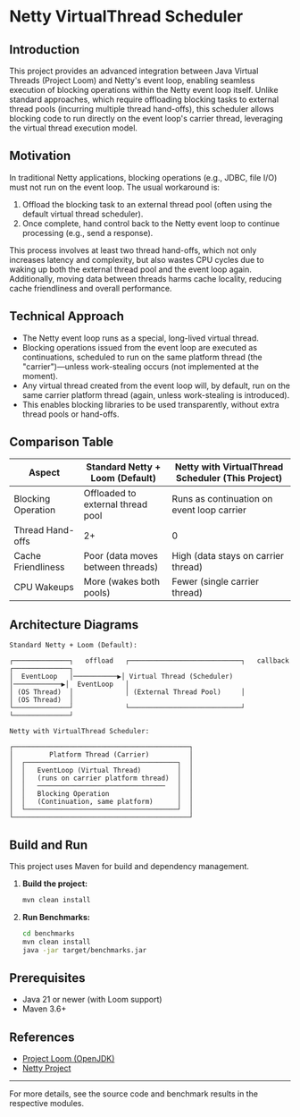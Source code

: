 # Netty VirtualThread Scheduler

## Introduction
This project provides an advanced integration between Java Virtual Threads (Project Loom) and Netty's event loop, enabling seamless execution of blocking operations within the Netty event loop itself. Unlike standard approaches, which require offloading blocking tasks to external thread pools (incurring multiple thread hand-offs), this scheduler allows blocking code to run directly on the event loop's carrier thread, leveraging the virtual thread execution model.

## Motivation
In traditional Netty applications, blocking operations (e.g., JDBC, file I/O) must not run on the event loop. The usual workaround is:
1. Offload the blocking task to an external thread pool (often using the default virtual thread scheduler).
2. Once complete, hand control back to the Netty event loop to continue processing (e.g., send a response).

This process involves at least two thread hand-offs, which not only increases latency and complexity, but also wastes CPU cycles due to waking up both the external thread pool and the event loop again. Additionally, moving data between threads harms cache locality, reducing cache friendliness and overall performance.

## Technical Approach
- The Netty event loop runs as a special, long-lived virtual thread.
- Blocking operations issued from the event loop are executed as continuations, scheduled to run on the same platform thread (the "carrier")—unless work-stealing occurs (not implemented at the moment).
- Any virtual thread created from the event loop will, by default, run on the same carrier platform thread (again, unless work-stealing is introduced).
- This enables blocking libraries to be used transparently, without extra thread pools or hand-offs.

## Comparison Table

| Aspect                | Standard Netty + Loom (Default)         | Netty with VirtualThread Scheduler (This Project) |
|-----------------------|-----------------------------------------|--------------------------------------------------|
| Blocking Operation    | Offloaded to external thread pool       | Runs as continuation on event loop carrier        |
| Thread Hand-offs      | 2+                                      | 0                                                |
| Cache Friendliness    | Poor (data moves between threads)        | High (data stays on carrier thread)               |
| CPU Wakeups           | More (wakes both pools)                  | Fewer (single carrier thread)                     |

## Architecture Diagrams

```
Standard Netty + Loom (Default):

┌──────────────┐   offload   ┌────────────────────────────┐   callback   ┌──────────────┐
│  EventLoop   │───────────▶│ Virtual Thread (Scheduler) │────────────▶│  EventLoop   │
│ (OS Thread)  │             │ (External Thread Pool)     │              │ (OS Thread)  │
└──────────────┘             └────────────────────────────┘              └──────────────┘

Netty with VirtualThread Scheduler:

┌────────────────────────────────────────────┐
│         Platform Thread (Carrier)          │
│  ┌──────────────────────────────────────┐  │
│  │   EventLoop (Virtual Thread)         │  │
│  │   (runs on carrier platform thread)  │  │
│  │   ────────────────────────────────   │  │
│  │   Blocking Operation                 │  │
│  │   (Continuation, same platform)      │  │
│  └──────────────────────────────────────┘  │
└────────────────────────────────────────────┘
```

## Build and Run

This project uses Maven for build and dependency management.

1. **Build the project:**
   ```sh
   mvn clean install
   ```
2. **Run Benchmarks:**
   ```sh
   cd benchmarks
   mvn clean install
   java -jar target/benchmarks.jar
   ```

## Prerequisites
- Java 21 or newer (with Loom support)
- Maven 3.6+

## References
- [Project Loom (OpenJDK)](https://openjdk.org/projects/loom/)
- [Netty Project](https://netty.io/)

---
For more details, see the source code and benchmark results in the respective modules.

